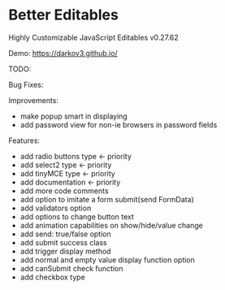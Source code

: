 # Better Editables
Highly Customizable JavaScript Editables v0.27.62

Demo:
https://darkov3.github.io/


TODO:

Bug Fixes:

Improvements:
- make popup smart in displaying
- add password view for non-ie browsers in password fields

Features:
- add radio buttons type <- priority
- add select2 type <- priority
- add tinyMCE type <- priority
- add documentation <- priority
- add more code comments
- add option to imitate a form submit(send FormData)
- add validators option
- add options to change button text
- add animation capabilities on show/hide/value change
- add send: true/false option
- add submit success class
- add trigger display method
- add normal and empty value display function option
- add canSubmit check function
- add checkbox type
